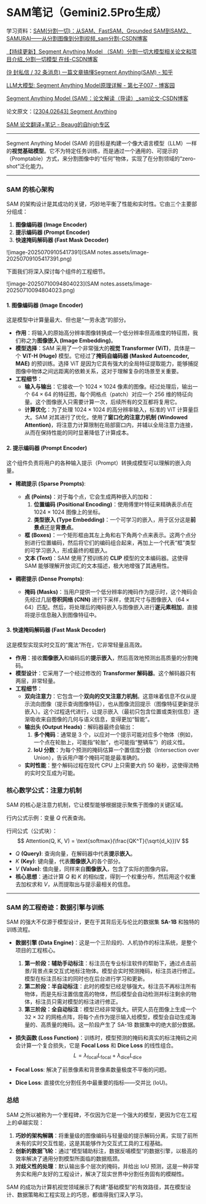 #  SAM笔记（Gemini2.5Pro生成）

学习资料：[SAM(分割一切)：从SAM、FastSAM、Grounded SAM到SAM2、SAMURAI——从分割图像到分割视频_sam分割-CSDN博客](https://blog.csdn.net/v_JULY_v/article/details/131503971?ops_request_misc=%7B%22request%5Fid%22%3A%229d912ac5bac2b0c2e1b948d5943433ad%22%2C%22scm%22%3A%2220140713.130102334..%22%7D&request_id=9d912ac5bac2b0c2e1b948d5943433ad&biz_id=0&utm_medium=distribute.pc_search_result.none-task-blog-2~all~ElasticSearch~search_v2-2-131503971-null-null.142^v102^pc_search_result_base3&utm_term=SAM&spm=1018.2226.3001.4187)

[【持续更新】Segment Anything Model （SAM）分割一切大模型相关论文和项目介绍_分割一切模型 在线-CSDN博客](https://blog.csdn.net/qq_36104364/article/details/133101952)

[(9 封私信 / 32 条消息) 一篇文章搞懂Segment Anything(SAM) - 知乎](https://zhuanlan.zhihu.com/p/637971092)

[LLM大模型: Segment Anything Model原理详解 - 第七子007 - 博客园](https://www.cnblogs.com/theseventhson/p/18523739)

[Segment Anything Model (SAM)：论文解读（导读）_sam论文-CSDN博客](https://blog.csdn.net/qq_42114376/article/details/130450134)

论文原文：[[2304.02643\] Segment Anything](https://arxiv.org/abs/2304.02643)

[SAM 论文翻译+笔记 - Beaug的自high专区](https://jinluzhang.github.io/技术/2023/07/04/SAM.html)

------

Segment Anything Model (SAM) 的目标是构建一个像大语言模型（LLM）一样的**视觉基础模型**。它不为特定任务训练，而是通过一个通用的、可提示的（Promptable）方式，来分割图像中的“任何”物体，实现了在分割领域的“zero-shot”泛化能力。

---

### SAM 的核心架构

SAM 的架构设计是其成功的关键，巧妙地平衡了性能和实时性。它由三个主要部分组成：

1.  **图像编码器 (Image Encoder)**
2.  **提示编码器 (Prompt Encoder)**
3.  **快速掩码解码器 (Fast Mask Decoder)**

![image-20250709105417391](SAM notes.assets/image-20250709105417391.png)

下面我们将深入探讨每个组件的工程细节。

![image-20250710094804023](SAM notes.assets/image-20250710094804023.png)

#### 1. 图像编码器 (Image Encoder)

这是模型中计算量最大、但也是“一劳永逸”的部分。

*   **作用**：将输入的原始高分辨率图像转换成一个低分辨率但高维度的特征图，我们称之为**图像嵌入 (Image Embedding)**。
*   **模型选择**：SAM 采用了一个非常强大的**视觉 Transformer (ViT)**，具体是一个 **ViT-H (Huge)** 模型。它经过了**掩码自编码器 (Masked Autoencoder, MAE)** 的预训练。选择 ViT 是因为它具有强大的全局特征提取能力，能够捕捉图像中物体之间远距离的依赖关系，这对于理解复杂的场景至关重要。
*   **工程细节**：
    *   **输入与输出**：它接收一个 $1024 \times 1024$ 像素的图像。经过处理后，输出一个 $64 \times 64$ 的特征图，每个网格点（patch）对应一个 256 维的特征向量。这个图像嵌入只需要计算一次，后续所有的交互都将复用它。
    *   **计算优化**：为了处理 $1024 \times 1024$ 的高分辨率输入，标准的 ViT 计算量巨大。SAM 对其进行了优化，使用了**窗口化的注意力机制 (Windowed Attention)**，将注意力计算限制在局部窗口内，并辅以全局注意力连接，从而在保持性能的同时显著降低了计算成本。

#### 2. 提示编码器 (Prompt Encoder)

这个组件负责将用户的各种输入提示（Prompt）转换成模型可以理解的嵌入向量。

*   **稀疏提示 (Sparse Prompts)**:
    *   **点 (Points)**：对于每个点，它会生成两种嵌入的加和：
        1.  **位置编码 (Positional Encoding)**：使用傅里叶特征来精确表示点在 $1024 \times 1024$ 图像上的坐标。
        2.  **类型嵌入 (Type Embedding)**：一个可学习的嵌入，用于区分这是**前景点**还是**背景点**。
    *   **框 (Boxes)**：一个矩形框由其左上角和右下角两个点来表示。这两个点分别进行位置编码，然后将它们的编码组合起来，再加上一个代表“框”类型的可学习嵌入，形成最终的框嵌入。
    *   **文本 (Text)**：SAM 使用了预训练的 **CLIP** 模型的文本编码器。这使得 SAM 能够理解开放词汇的文本描述，极大地增强了其通用性。

*   **稠密提示 (Dense Prompts)**:
    *   **掩码 (Masks)**：当用户提供一个低分辨率的掩码作为提示时，这个掩码会先经过几层**卷积网络 (CNN)** 进行下采样，使其尺寸与图像嵌入（$64 \times 64$）匹配。然后，将处理后的掩码嵌入与图像嵌入进行**逐元素相加**，直接将提示信息融入到图像特征中。

#### 3. 快速掩码解码器 (Fast Mask Decoder)

这是模型实现实时交互的“魔法”所在，它非常轻量且高效。

*   **作用**：接收**图像嵌入**和编码后的**提示嵌入**，然后高效地预测出高质量的分割掩码。
*   **模型设计**：它采用了一个经过修改的 **Transformer 解码器**。这个解码器只有两层，非常轻量。
*   **工程细节**：
    *   **双向注意力**：它包含一个**双向的交叉注意力机制**。这意味着信息不仅从提示流向图像（提示查询图像特征），也从图像流回提示（图像特征更新提示嵌入）。这个过程迭代进行，让提示嵌入（最初只包含位置或类别信息）逐渐吸收来自图像的几何与语义信息，变得更加“智能”。
    *   **输出头 (Output Heads)**：解码器最终会输出：
        1.  **多个掩码**：通常是 3 个，以应对一个提示可能对应多个物体（例如，一个点在轮胎上，可能指“轮胎”，也可能指“整辆车”）的歧义性。
        2.  **IoU 分数**：为每个预测的掩码估算一个置信度分数（Intersection over Union），告诉用户哪个掩码可能是最准确的。
    *   **实时性能**：整个解码过程在现代 CPU 上只需要大约 50 毫秒，这使得流畅的实时交互成为可能。

### 核心数学公式：注意力机制

SAM 的核心是注意力机制，它让模型能够根据提示聚焦于图像的关键区域。

行内公式示例：变量 $Q$ 代表查询。

行间公式（公式块）：
$$
Attention(Q, K, V) = \text{softmax}(\frac{QK^T}{\sqrt{d_k}})V
$$

*   $Q$ **(Query)**: 查询向量，在解码器中代表**提示嵌入**。
*   $K$ **(Key)**: 键向量，代表**图像嵌入**的各个部分。
*   $V$ **(Value)**: 值向量，同样来自**图像嵌入**，包含了实际的图像内容。
*   **核心思想**：通过计算 $Q$ 和 $K$ 的相似度，得到一个权重分布，然后用这个权重去加权求和 $V$，从而提取出与提示最相关的信息。

---

### SAM 的工程奇迹：数据引擎与训练

SAM 的强大不仅源于模型设计，更在于其背后无与伦比的数据集 **SA-1B** 和独特的训练流程。

*   **数据引擎 (Data Engine)**：这是一个三阶段的、人机协作的标注系统，是整个项目的工程核心。
    1.  **第一阶段：辅助手动标注**：标注员在专业标注软件的帮助下，通过点击前景/背景点来交互式地标注物体。模型会实时预测掩码，标注员进行修正。模型在标注员标注的同时也在后台进行学习和更新。
    2.  **第二阶段：半自动标注**：此时的模型已经足够强大。标注员不再标注所有物体，而是先标注置信度高的物体，然后模型会自动检测并标注剩余的物体，标注员只需对模型的标注进行修正。
    3.  **第三阶段：全自动标注**：模型已经非常强大。研究人员在图像上生成一个 $32 \times 32$ 的网格点阵，将每个点作为提示输入给模型，模型会自动生成海量的、高质量的掩码。这一阶段产生了 SA-1B 数据集中的绝大部分数据。

*   **损失函数 (Loss Function)**：训练时，模型预测的掩码和真实的标注掩码之间会计算一个复合损失，它是 **Focal Loss** 和 **Dice Loss** 的线性组合。
$$
L = \lambda_{\text{focal}} L_{\text{focal}} + \lambda_{\text{dice}} L_{\text{dice}}
$$
*   **Focal Loss**: 解决了前景像素和背景像素数量极度不平衡的问题。
*   **Dice Loss**: 直接优化分割任务中最重要的指标——交并比 (IoU)。

### 总结

SAM 之所以被称为一个里程碑，不仅因为它是一个强大的模型，更因为它在工程上的卓越实现：

1.  **巧妙的架构解耦**：将重量级的图像编码与轻量级的提示解码分离，实现了前所未有的实时交互性能，这是其能够作为交互式工具的工程基础。
2.  **创新的数据飞轮**：通过“模型辅助标注，数据反哺模型”的数据引擎，以极高的效率解决了通用分割模型所面临的数据瓶颈。
3.  **对歧义性的处理**：默认输出多个层次的掩码，并给出 IoU 预测，这是一种非常务实和用户友好的工程设计，解决了现实世界中分割任务固有的模糊性。

SAM 的成功为计算机视觉领域展示了构建“基础模型”的有效路径，其在模型设计、数据策略和工程实现上的巧思，都值得我们深入学习。
